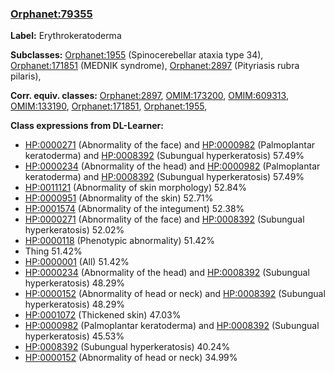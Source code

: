 
### [Orphanet:79355](http://www.orpha.net/ORDO/Orphanet_79355)
**Label:** Erythrokeratoderma

**Subclasses:** [Orphanet:1955](http://www.orpha.net/ORDO/Orphanet_1955) (Spinocerebellar ataxia type 34), [Orphanet:171851](http://www.orpha.net/ORDO/Orphanet_171851) (MEDNIK syndrome), [Orphanet:2897](http://www.orpha.net/ORDO/Orphanet_2897) (Pityriasis rubra pilaris), 

**Corr. equiv. classes:** [Orphanet:2897](http://www.orpha.net/ORDO/Orphanet_2897), [OMIM:173200](http://purl.obolibrary.org/obo/OMIM_173200), [OMIM:609313](http://purl.obolibrary.org/obo/OMIM_609313), [OMIM:133190](http://purl.obolibrary.org/obo/OMIM_133190), [Orphanet:171851](http://www.orpha.net/ORDO/Orphanet_171851), [Orphanet:1955](http://www.orpha.net/ORDO/Orphanet_1955), 

**Class expressions from DL-Learner:**

- [HP:0000271](http://purl.obolibrary.org/obo/HP_0000271) (Abnormality of the face) and [HP:0000982](http://purl.obolibrary.org/obo/HP_0000982) (Palmoplantar keratoderma) and [HP:0008392](http://purl.obolibrary.org/obo/HP_0008392) (Subungual hyperkeratosis) 57.49%
- [HP:0000234](http://purl.obolibrary.org/obo/HP_0000234) (Abnormality of the head) and [HP:0000982](http://purl.obolibrary.org/obo/HP_0000982) (Palmoplantar keratoderma) and [HP:0008392](http://purl.obolibrary.org/obo/HP_0008392) (Subungual hyperkeratosis) 57.49%
- [HP:0011121](http://purl.obolibrary.org/obo/HP_0011121) (Abnormality of skin morphology) 52.84%
- [HP:0000951](http://purl.obolibrary.org/obo/HP_0000951) (Abnormality of the skin) 52.71%
- [HP:0001574](http://purl.obolibrary.org/obo/HP_0001574) (Abnormality of the integument) 52.38%
- [HP:0000271](http://purl.obolibrary.org/obo/HP_0000271) (Abnormality of the face) and [HP:0008392](http://purl.obolibrary.org/obo/HP_0008392) (Subungual hyperkeratosis) 52.02%
- [HP:0000118](http://purl.obolibrary.org/obo/HP_0000118) (Phenotypic abnormality) 51.42%
- Thing 51.42%
- [HP:0000001](http://purl.obolibrary.org/obo/HP_0000001) (All) 51.42%
- [HP:0000234](http://purl.obolibrary.org/obo/HP_0000234) (Abnormality of the head) and [HP:0008392](http://purl.obolibrary.org/obo/HP_0008392) (Subungual hyperkeratosis) 48.29%
- [HP:0000152](http://purl.obolibrary.org/obo/HP_0000152) (Abnormality of head or neck) and [HP:0008392](http://purl.obolibrary.org/obo/HP_0008392) (Subungual hyperkeratosis) 48.29%
- [HP:0001072](http://purl.obolibrary.org/obo/HP_0001072) (Thickened skin) 47.03%
- [HP:0000982](http://purl.obolibrary.org/obo/HP_0000982) (Palmoplantar keratoderma) and [HP:0008392](http://purl.obolibrary.org/obo/HP_0008392) (Subungual hyperkeratosis) 45.53%
- [HP:0008392](http://purl.obolibrary.org/obo/HP_0008392) (Subungual hyperkeratosis) 40.24%
- [HP:0000152](http://purl.obolibrary.org/obo/HP_0000152) (Abnormality of head or neck) 34.99%


